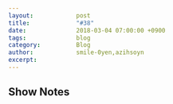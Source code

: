 ```yaml
---
layout:            post
title:             "#38"
date:              2018-03-04 07:00:00 +0900
tags:              blog
category:          Blog
author:            smile-0yen,azihsoyn
excerpt:           
---
```


## Show Notes
